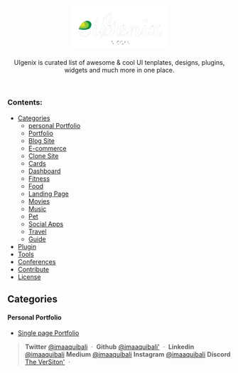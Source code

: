 <h1 align="center">
  <a href="#">
   <img width="215" alt="UiGenix-logo" src="public/UiGenix-logo.png">
  </a>
</h1>

<p align="center"> UIgenix is curated list of awesome  &amp; cool  UI tenplates, designs, plugins, widgets and much more in one place. </p> 
<br>

### Contents:
  - [Categories](#categories)
      - [personal Portfolio](#personal-portfolio)
      - [Portfolio](#portfolio)
      - [Blog Site](#blog-site)
      - [E-commerce](#ecommerce) 
      - [Clone Site](#clone-site)
      - [Cards](#cards)
      - [Dashboard](#dashboard)
      - [Fitness](#fitness)
      - [Food](#food)
      - [Landing Page](#landing-page)
      - [Movies](#movies)
      - [Music](#music)
      - [Pet](#pet)
      - [Social Apps](#social-apps)
      - [Travel](#travel)
      - [Guide](#guide)
  - [Plugin](#plugin)
  - [Tools](#tools)
  - [Conferences](#confrences)
  - [Contribute](#contribute)
  - [License](#license)

## Categories

#### Personal Portfolio
- [Single page Portfolio](https://www.figma.com/file/IgQDuQqXUUpx0rBxi0y9ZJ/Single-Page-Portfolio?node-id=0%3A1&t=sXoHWXwCfygWrDrB-1)


> **Twitter** <a href="https://www.twitter.com/imaaquibali" target="_blank" rel="noopener">@imaaquibali</a> &nbsp;&middot;&nbsp; **Github** <a href="https://github.com/imaaquibali" target="_blank" rel="noopener">@imaaquibali'</a> &nbsp;&middot;&nbsp; **Linkedin** <a href="https://linkedin.com/in/imaaquibali" target="_blank" rel="noopener">@imaaquibali</a> **Medium** <a href="https://medium.com/@imaaquibali" target="_blank" rel="noopener">@imaaquibali</a>  **Instagram** <a href="https://instagram.com/imaaquibali/" target="_blank" rel="noopener">@imaaquibali</a> 
**Discord** <a href="https://dsc.gg/theversiton" target="_blank" rel="noopener">The VerSiton'</a> &nbsp;&middot;&nbsp; 
